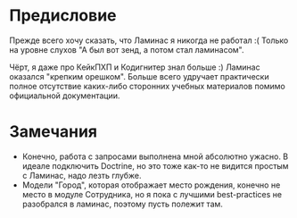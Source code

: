 # Предисловие
Прежде всего хочу сказать, что Ламинас я никогда не
работал :( Только на уровне слухов "А был вот зенд,
а потом стал ламинасом".

Чёрт, я даже про КейкПХП и Кодигнитер знал больше :)
Ламинас оказался "крепким орешком". Больше всего удручает
практически полное отсутствие каких-либо сторонних учебных
материалов помимо официальной документации.

# Замечания
* Конечно, работа с запросами выполнена мной абсолютно
ужасно. В идеале подключить Doctrine, но это тоже
как-то не видится простым с Ламинас, надо лезть глубже. 
* Модели "Город", которая отображает место рождения, конечно
не место в модуле Сотрудника, но я пока с лучшими
best-practices не разобрался в ламинас, поэтому пусть
полежит там.
